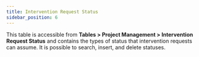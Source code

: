 ```yaml
---
title: Intervention Request Status
sidebar_position: 6
---
```


This table is accessible from **Tables > Project Management > Intervention Request Status** and contains the types of status that intervention requests can assume. It is possible to search, insert, and delete statuses.